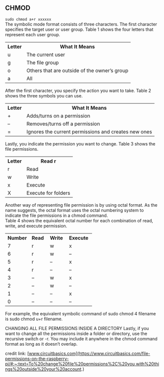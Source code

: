 ## CHMOD
`sudo chmod a+r xxxxxx`  
The symbolic mode format consists of three characters. The first character specifies the target user or user group. Table 1 shows the four letters that represent each user group.
  
<table><tbody><tr><th>Letter</th><th>What It Means</th></tr><tr><td>u</td><td>The current user</td></tr><tr><td>g</td><td>The file group</td></tr><tr><td>o</td><td>Others that are outside of the owner’s group</td></tr><tr><td>a</td><td>All</td></tr></tbody></table>  

After the first character, you specify the action you want to take. Table 2 shows the three symbols you can use.
<table><tbody><tr><th>Letter</th><th>What It Means</th></tr><tr><td>+</td><td>Adds/turns on a permission</td></tr><tr><td>–</td><td>Removes/turns off a permission</td></tr><tr><td>=</td><td>Ignores the current permissions and creates new ones</td></tr></tbody></table>  

Lastly, you indicate the permission you want to change. Table 3 shows the file permissions.  
<table><tbody><tr><th>Letter</th><th>Read r</th></tr><tr><td>r</td><td>Read </td></tr><tr><td>w</td><td>Write </td></tr><tr><td>x</td><td>Execute </td></tr><tr><td>X</td><td>Execute for folders</td></tr></tbody></table>  

Another way of representing file permission is by using octal format. As the name suggests, the octal format uses the octal numbering system to indicate the file permissions in a chmod command.  
Table 4 shows the equivalent octal number for each combination of read, write, and execute permission.  
<table><tbody><tr><th>Number</th><th>Read&nbsp;</th><th>Write&nbsp;</th><th>Execute&nbsp;</th></tr><tr><td>7</td><td>r</td><td>w</td><td>x</td></tr><tr><td>6</td><td>r</td><td>w</td><td>–</td></tr><tr><td>5</td><td>r</td><td>–</td><td>x</td></tr><tr><td>4</td><td>r</td><td>–</td><td>–</td></tr><tr><td>3</td><td>–</td><td>w</td><td>x</td></tr><tr><td>2</td><td>–</td><td>w</td><td>–</td></tr><tr><td>1</td><td>–</td><td>–</td><td>x</td></tr><tr><td>0</td><td>–</td><td>–</td><td>–</td></tr></tbody></table>  
For example, the equivalent symbolic command of sudo chmod 4 filename is sudo chmod u+r filename.  

CHANGING ALL FILE PERMISSIONS INSIDE A DIRECTORY
Lastly, if you want to change all the permissions inside a folder or directory, use the recursive switch or -r. You may include it anywhere in the chmod command format as long as it doesn’t overlap.  

credit link: [www.circuitbasics.com](https://www.circuitbasics.com/file-permissions-on-the-raspberry-pi/#:~:text=To%20change%20file%20permissions%2C%20you,with%20things%20outside%20your%20account.)
